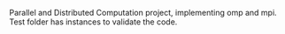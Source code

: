 Parallel and Distributed Computation project, implementing omp and mpi. Test folder has instances to validate the code.
